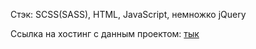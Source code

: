 Стэк: SCSS(SASS), HTML, JavaScript, немножко jQuery 


Ссылка на хостинг с данным проектом:  [тык](https://semenotvesov.github.io/aggregator/)
